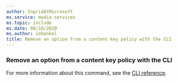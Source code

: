 ```yaml
---
author: IngridAtMicrosoft
ms.service: media-services
ms.topic: include
ms.date: 08/18/2020
ms.author: inhenkel
title: Remove an option from a content key policy with the CLI
---
```


### Remove an option from a content key policy with the CLI

For more information about this command, see the [CLI reference](/cli/azure/ams/content-key-policy/option?view=azure-cli-latest&preserve-view=true#az-ams-content-key-policy-option-remove).
